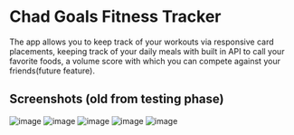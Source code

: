 # Chad Goals Fitness Tracker

The app allows you to keep track of your workouts via responsive card placements,
keeping track of your daily meals with built in API to call your favorite foods,
a volume score with which you can compete against your friends(future feature).

## Screenshots (old from testing phase)

![image](https://github.com/user-attachments/assets/adfba011-9c70-4e8e-8132-ccabc6470a28)
![image](https://github.com/user-attachments/assets/23e1d842-ed4c-4984-bc05-bba7e5b5fc6d)
![image](https://github.com/user-attachments/assets/cdc8dc8b-7daa-49c3-9220-fccd6ade5564)
![image](https://github.com/user-attachments/assets/91be5b29-0bf4-4b84-8088-98a2ec2982a5)
![image](https://github.com/user-attachments/assets/3acee4ca-2259-4541-a3b8-84308c971a2b)
